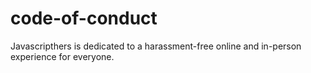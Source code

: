 # code-of-conduct
Javascripthers is dedicated to a harassment-free online and in-person experience for everyone.

